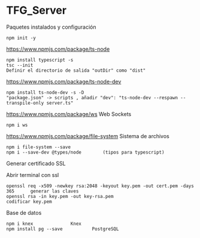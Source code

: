 # TFG_Server

Paquetes instalados y configuración

	npm init -y

https://www.npmjs.com/package/ts-node

	npm install typescript -s
	tsc --init
	Definir el directorio de salida "outDir" como "dist"


https://www.npmjs.com/package/ts-node-dev

	npm install ts-node-dev -s -D
	"package.json" -> scripts , añadir "dev": "ts-node-dev --respawn --transpile-only server.ts"

https://www.npmjs.com/package/ws			Web Sockets

	npm i ws


https://www.npmjs.com/package/file-system 	Sistema de archivos

	npm i file-system --save
	npm i --save-dev @types/node		(tipos para typescript)


Generar certificado SSL

  Abrir terminal con ssl
  
	openssl req -x509 -newkey rsa:2048 -keyout key.pem -out cert.pem -days 365		generar las claves
	openssl rsa -in key.pem -out key-rsa.pem						codificar key.pem


Base de datos

	npm i knex				Knex 
	npm install pg --save			PostgreSQL

